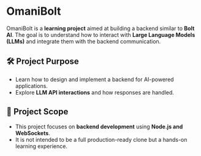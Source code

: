 # OmaniBolt   

OmaniBolt is a **learning project** aimed at building a backend similar to **Bolt AI**. The goal is to understand how to interact with **Large Language Models (LLMs)** and integrate them with the backend communication.  

## 🛠️ Project Purpose  
- Learn how to design and implement a backend for AI-powered applications.  
- Explore **LLM API interactions** and how responses are handled.  

## 📌 Project Scope  
- This project focuses on **backend development** using **Node.js and WebSockets**.   
- It is not intended to be a full production-ready clone but a hands-on learning experience.  
